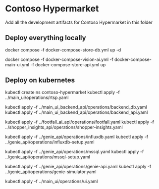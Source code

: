 # Contoso Hypermarket

Add all the development artifacts for Contoso Hypermarket in this folder

## Deploy everything locally

docker compose -f docker-compose-store-db.yml up -d

docker compose -f docker-compose-vision-ai.yml -f docker-compose-main-ui.yml -f docker-compose-store-api.yml up

## Deploy on kubernetes

kubectl create ns contoso-hypermarket
kubectl apply -f ../main_ui/operations/rtsp.yaml

kubectl apply -f ../main_ui_backend_api/operations/backend_db.yaml
kubectl apply -f ../main_ui_backend_api/operations/backend_api.yaml

kubectl apply -f ../footfall_ai_api/operations/footfall.yaml
kubectl apply -f ../shopper_insights_api/operations/shopper-insights.yaml

kubectl apply -f ../genie_api/operations/influxdb.yaml
kubectl apply -f ../genie_api/operations/influxdb-setup.yaml

kubectl apply -f ../genie_api/operations/mssql.yaml
kubectl apply -f ../genie_api/operations/mssql-setup.yaml

kubectl apply -f ../genie_api/operations/genie-api.yaml
kubectl apply -f ../genie_api/operations/genie-simulator.yaml

kubectl apply -f ../main_ui/operations/ui.yaml
